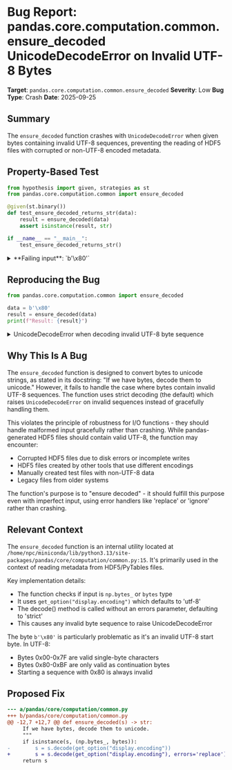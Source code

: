 # Bug Report: pandas.core.computation.common.ensure_decoded UnicodeDecodeError on Invalid UTF-8 Bytes

**Target**: `pandas.core.computation.common.ensure_decoded`
**Severity**: Low
**Bug Type**: Crash
**Date**: 2025-09-25

## Summary

The `ensure_decoded` function crashes with `UnicodeDecodeError` when given bytes containing invalid UTF-8 sequences, preventing the reading of HDF5 files with corrupted or non-UTF-8 encoded metadata.

## Property-Based Test

```python
from hypothesis import given, strategies as st
from pandas.core.computation.common import ensure_decoded

@given(st.binary())
def test_ensure_decoded_returns_str(data):
    result = ensure_decoded(data)
    assert isinstance(result, str)

if __name__ == "__main__":
    test_ensure_decoded_returns_str()
```

<details>

<summary>
**Failing input**: `b'\x80'`
</summary>
```
Traceback (most recent call last):
  File "/home/npc/pbt/agentic-pbt/worker_/45/hypo.py", line 10, in <module>
    test_ensure_decoded_returns_str()
    ~~~~~~~~~~~~~~~~~~~~~~~~~~~~~~~^^
  File "/home/npc/pbt/agentic-pbt/worker_/45/hypo.py", line 5, in test_ensure_decoded_returns_str
    def test_ensure_decoded_returns_str(data):
                   ^^^
  File "/home/npc/miniconda/lib/python3.13/site-packages/hypothesis/core.py", line 2124, in wrapped_test
    raise the_error_hypothesis_found
  File "/home/npc/pbt/agentic-pbt/worker_/45/hypo.py", line 6, in test_ensure_decoded_returns_str
    result = ensure_decoded(data)
  File "/home/npc/miniconda/lib/python3.13/site-packages/pandas/core/computation/common.py", line 15, in ensure_decoded
    s = s.decode(get_option("display.encoding"))
UnicodeDecodeError: 'utf-8' codec can't decode byte 0x80 in position 0: invalid start byte
Falsifying example: test_ensure_decoded_returns_str(
    data=b'\x80',
)
```
</details>

## Reproducing the Bug

```python
from pandas.core.computation.common import ensure_decoded

data = b'\x80'
result = ensure_decoded(data)
print(f"Result: {result}")
```

<details>

<summary>
UnicodeDecodeError when decoding invalid UTF-8 byte sequence
</summary>
```
Traceback (most recent call last):
  File "/home/npc/pbt/agentic-pbt/worker_/45/repo.py", line 4, in <module>
    result = ensure_decoded(data)
  File "/home/npc/miniconda/lib/python3.13/site-packages/pandas/core/computation/common.py", line 15, in ensure_decoded
    s = s.decode(get_option("display.encoding"))
UnicodeDecodeError: 'utf-8' codec can't decode byte 0x80 in position 0: invalid start byte
```
</details>

## Why This Is A Bug

The `ensure_decoded` function is designed to convert bytes to unicode strings, as stated in its docstring: "If we have bytes, decode them to unicode." However, it fails to handle the case where bytes contain invalid UTF-8 sequences. The function uses strict decoding (the default) which raises `UnicodeDecodeError` on invalid sequences instead of gracefully handling them.

This violates the principle of robustness for I/O functions - they should handle malformed input gracefully rather than crashing. While pandas-generated HDF5 files should contain valid UTF-8, the function may encounter:
- Corrupted HDF5 files due to disk errors or incomplete writes
- HDF5 files created by other tools that use different encodings
- Manually created test files with non-UTF-8 data
- Legacy files from older systems

The function's purpose is to "ensure decoded" - it should fulfill this purpose even with imperfect input, using error handlers like 'replace' or 'ignore' rather than crashing.

## Relevant Context

The `ensure_decoded` function is an internal utility located at `/home/npc/miniconda/lib/python3.13/site-packages/pandas/core/computation/common.py:15`. It's primarily used in the context of reading metadata from HDF5/PyTables files.

Key implementation details:
- The function checks if input is `np.bytes_` or `bytes` type
- It uses `get_option("display.encoding")` which defaults to 'utf-8'
- The decode() method is called without an errors parameter, defaulting to 'strict'
- This causes any invalid byte sequence to raise UnicodeDecodeError

The byte `b'\x80'` is particularly problematic as it's an invalid UTF-8 start byte. In UTF-8:
- Bytes 0x00-0x7F are valid single-byte characters
- Bytes 0x80-0xBF are only valid as continuation bytes
- Starting a sequence with 0x80 is always invalid

## Proposed Fix

```diff
--- a/pandas/core/computation/common.py
+++ b/pandas/core/computation/common.py
@@ -12,7 +12,7 @@ def ensure_decoded(s) -> str:
     If we have bytes, decode them to unicode.
     """
     if isinstance(s, (np.bytes_, bytes)):
-        s = s.decode(get_option("display.encoding"))
+        s = s.decode(get_option("display.encoding"), errors='replace')
     return s
```